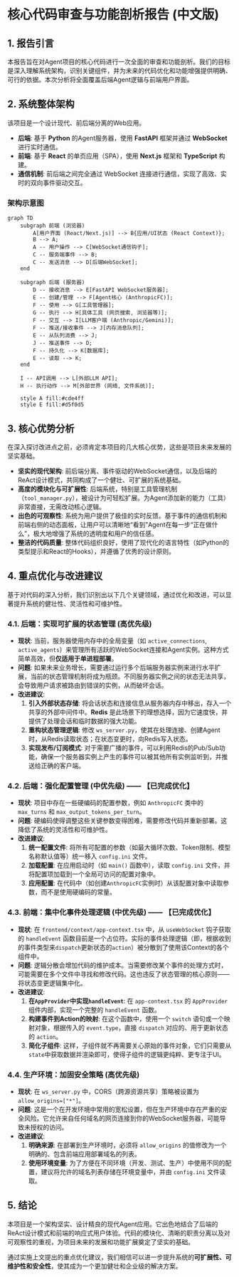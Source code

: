 # 核心代码审查与功能剖析报告 (中文版)

## 1. 报告引言

本报告旨在对Agent项目的核心代码进行一次全面的审查和功能剖析。我们的目标是深入理解系统架构，识别关键组件，并为未来的代码优化和功能增强提供明确、可行的依据。本次分析将全面覆盖后端Agent逻辑与前端用户界面。

## 2. 系统整体架构

该项目是一个设计现代、前后端分离的Web应用。

*   **后端**: 基于 **Python** 的Agent服务器，使用 **FastAPI** 框架并通过 **WebSocket** 进行实时通信。
*   **前端**: 基于 **React** 的单页应用（SPA），使用 **Next.js** 框架和 **TypeScript** 构建。
*   **通信机制**: 前后端之间完全通过 WebSocket 连接进行通信，实现了高效、实时的双向事件驱动交互。

### 架构示意图

```mermaid
graph TD
    subgraph 前端 (浏览器)
        A[用户界面 (React/Next.js)] --> B{应用/UI状态 (React Context)};
        B --> A;
        A -- 用户操作 --> C[WebSocket通信钩子];
        C -- 服务端事件 --> B;
        C -- 发送消息 --> D[后端WebSocket];
    end

    subgraph 后端 (服务器)
        D -- 接收消息 --> E[FastAPI WebSocket服务器];
        E -- 创建/管理 --> F[Agent核心 (AnthropicFC)];
        F -- 使用 --> G[工具管理器];
        G -- 执行 --> H[具体工具 (网页搜索, 浏览器等)];
        F -- 交互 --> I[LLM客户端 (Anthropic/Gemini)];
        F -- 推送/接收事件 --> J[内存消息队列];
        E -- 从队列消费 --> J;
        J -- 推送事件 --> D;
        F -- 持久化 --> K[数据库];
        E -- 读取 --> K;
    end

    I -- API调用 --> L[外部LLM API];
    H -- 执行动作 --> M[外部世界 (网络, 文件系统)];

    style A fill:#cde4ff
    style E fill:#d5f0d5
```

## 3. 核心优势分析

在深入探讨改进点之前，必须肯定本项目的几大核心优势，这些是项目未来发展的坚实基础。

*   **坚实的现代架构**: 前后端分离、事件驱动的WebSocket通信，以及后端的ReAct设计模式，共同构成了一个健壮、可扩展的系统基础。
*   **高度的模块化与可扩展性**: 后端系统，特别是工具管理机制（`tool_manager.py`），被设计为可轻松扩展。为Agent添加新的能力（工具）非常直接，无需改动核心逻辑。
*   **出色的可观察性**: 系统为用户提供了极佳的实时反馈。基于事件的通信机制和前端右侧的动态面板，让用户可以清晰地“看到”Agent在每一步“正在做什么”，极大地增强了系统的透明度和用户的信任感。
*   **整洁的代码质量**: 整体代码组织良好，使用了现代化的语言特性（如Python的类型提示和React的Hooks），并遵循了优秀的设计原则。

## 4. 重点优化与改进建议

基于对代码的深入分析，我们识别出以下几个关键领域，通过优化和改进，可以显著提升系统的健壮性、灵活性和可维护性。

### 4.1. 后端：实现可扩展的状态管理 (高优先级)

*   **现状**: 当前，服务器使用内存中的全局变量（如 `active_connections`, `active_agents`）来管理所有活跃的WebSocket连接和Agent实例。这种方式简单高效，但**仅适用于单进程部署**。
*   **问题**: 如果未来业务增长，需要通过运行多个后端服务器实例来进行水平扩展，当前的状态管理机制将成为瓶颈。不同服务器实例之间的状态无法共享，会导致用户请求被路由到错误的实例，从而破坏会话。
*   **改进建议**:
    1.  **引入外部状态存储**: 将会话状态和连接信息从服务器内存中移出，存入一个共享的外部中间件中。**Redis** 是此场景下的理想选择，因为它速度快，并提供了处理会话和临时数据的强大功能。
    2.  **重构状态管理逻辑**: 修改 `ws_server.py`，使其在处理连接、创建Agent时，从Redis读取状态；在状态变更时，向Redis写入状态。
    3.  **实现发布/订阅模式**: 对于需要广播的事件，可以利用Redis的Pub/Sub功能，确保一个服务器实例上产生的事件可以被其他所有实例监听到，并推送给正确的客户端。

### 4.2. 后端：强化配置管理 (中优先级) —— 【已完成优化】

*   **现状**: 项目中存在一些硬编码的配置参数，例如 `AnthropicFC` 类中的 `max_turns` 和 `max_output_tokens_per_turn`。
*   **问题**: 硬编码使得调整这些关键参数变得困难，需要修改代码并重新部署。这降低了系统的灵活性和可维护性。
*   **改进建议**:
    1.  **统一配置文件**: 将所有可配置的参数（如最大循环次数、Token限制、模型名称默认值等）统一移入 `config.ini` 文件。
    2.  **加载配置**: 在应用启动时（如 `main()` 函数中），读取 `config.ini` 文件，并将配置项加载到一个全局可访问的配置对象中。
    3.  **应用配置**: 在代码中（如创建`AnthropicFC`实例时）从该配置对象中读取参数，而不是使用硬编码的常量。

### 4.3. 前端：集中化事件处理逻辑 (中优先级) —— 【已完成优化】

*   **现状**: 在 `frontend/context/app-context.tsx` 中，从 `useWebSocket` 钩子获取的 `handleEvent` 函数目前是一个占位符。实际的事件处理逻辑（即，根据收到的事件类型来`dispatch`更新状态的`action`）被分散到了使用该Context的各个组件中。
*   **问题**: 逻辑分散会增加代码的维护成本。当需要修改某个事件的处理方式时，可能需要在多个文件中寻找和修改代码。这也违反了状态管理的核心原则——将状态变更逻辑集中化。
*   **改进建议**:
    1.  **在`AppProvider`中实现`handleEvent`**: 在 `app-context.tsx` 的 `AppProvider` 组件内部，实现一个完整的 `handleEvent` 函数。
    2.  **构建事件到Action的映射**: 在这个函数中，使用一个 `switch` 语句或一个映射对象，根据传入的 `event.type`，直接 `dispatch` 对应的、用于更新状态的 `action`。
    3.  **简化子组件**: 这样，子组件就不再需要关心原始的事件对象，它们只需要从`state`中获取数据并渲染即可，使得子组件的逻辑更纯粹、更专注于UI。

### 4.4. 生产环境：加固安全策略 (高优先级)

*   **现状**: 在 `ws_server.py` 中，CORS（跨源资源共享）策略被设置为 `allow_origins=["*"]`。
*   **问题**: 这是一个在开发环境中常用的宽松设置，但在生产环境中存在严重的安全风险。它允许来自任何域名的网页连接到你的WebSocket服务器，可能导致未授权的访问。
*   **改进建议**:
    1.  **明确来源**: 在部署到生产环境时，必须将 `allow_origins` 的值修改为一个明确的、包含前端应用部署域名的列表。
    2.  **使用环境变量**: 为了方便在不同环境（开发、测试、生产）中使用不同的配置，建议将允许的域名列表存储在环境变量中，并由 `config.ini` 文件读取。

## 5. 结论

本项目是一个架构坚实、设计精良的现代Agent应用。它出色地结合了后端的ReAct设计模式和前端的响应式用户体验。代码的模块化、清晰的职责分离以及对可观察性的重视，为项目未来的发展和功能扩展奠定了坚实的基础。

通过实施上文提出的重点优化建议，我们相信可以进一步提升系统的**可扩展性、可维护性和安全性**，使其成为一个更加健壮和企业级的解决方案。
